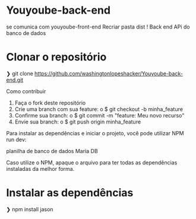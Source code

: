 
# Youyoube-back-end
se comunica com youyoube-front-end
Recriar pasta dist !
Back end APi do banco de dados
# Clonar o repositório
  ❯ git clone https://github.com/washingtonlopeshacker/Youyoube-back-end.git

  Como contribuir
1.	Faça o fork deste repositório
2.	Crie uma branch com sua feature:
o	$ git checkout -b minha_feature
3.	Confirme sua branch:
o	$ git commit -m "feature: Meu novo recurso"
4.	Envie sua branch:
o	$ git push origin minha_feature

Para instalar as dependências e iniciar o projeto, você pode utilizar  NPM run dev:

planilha de banco de dados Maria DB

Caso utilize o NPM, apaque o arquivo  para ter todas as dependências instaladas da melhor forma.
  # Instalar as dependências
  ❯ npm install
  jason 



